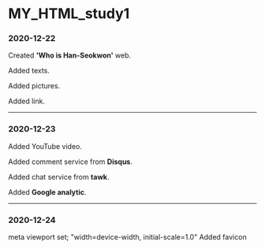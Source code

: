 # MY_HTML_study1
### 2020-12-22

Created <strong>'Who is Han-Seokwon'</strong> web.

Added texts.

Added pictures.

Added link.

----------------

### 2020-12-23

Added YouTube video.

Added comment service from <strong>Disqus</strong>.

Added chat service from <strong>tawk</strong>.

Added <strong>Google analytic</strong>.

----------------

### 2020-12-24

meta viewport set; "width=device-width, initial-scale=1.0"
Added favicon
